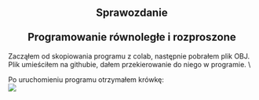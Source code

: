 <h2 align="center"><center>Sprawozdanie</center>
<br>Programowanie równoległe i rozproszone</h2>
Zacząłem od skopiowania programu z colab, następnie pobrałem plik OBJ. Plik umieściłem na githubie, dałem przekierowanie do niego w programie. \

Po uruchomieniu programu otrzymałem krówkę:<br>
<img src="https://github.com/kurcevsky/lab12/blob/main/Zrzut%20ekranu%20(124).png?raw=true">

